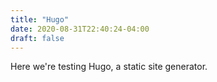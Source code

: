 ```yaml
---
title: "Hugo"
date: 2020-08-31T22:40:24-04:00
draft: false
---
```


Here we're testing Hugo, a static site generator.